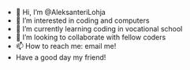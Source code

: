 - 👋 Hi, I’m @AleksanteriLohja
- 👀 I’m interested in coding and computers
- 🌱 I’m currently learning coding in vocational school
- 💞️ I’m looking to collaborate with fellow coders
- 📫 How to reach me: email me!
-   Have a good day my friend!

<!---
AleksanteriLohja/AleksanteriLohja is a ✨ special ✨ repository because its `README.md` (this file) appears on your GitHub profile.
You can click the Preview link to take a look at your changes.
--->
